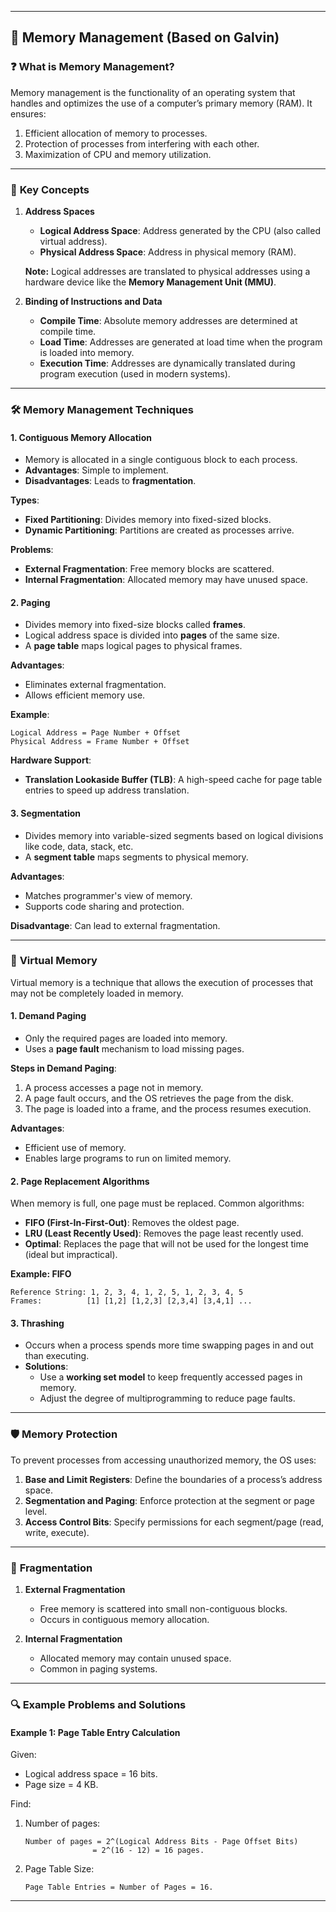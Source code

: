
---

## 📘 **Memory Management (Based on Galvin)**  

### ❓ **What is Memory Management?**  
Memory management is the functionality of an operating system that handles and optimizes the use of a computer’s primary memory (RAM). It ensures:  
1. Efficient allocation of memory to processes.  
2. Protection of processes from interfering with each other.  
3. Maximization of CPU and memory utilization.  

---

### 🌟 **Key Concepts**
1. **Address Spaces**  
   - **Logical Address Space**: Address generated by the CPU (also called virtual address).  
   - **Physical Address Space**: Address in physical memory (RAM).  

   **Note:** Logical addresses are translated to physical addresses using a hardware device like the **Memory Management Unit (MMU)**.

2. **Binding of Instructions and Data**  
   - **Compile Time**: Absolute memory addresses are determined at compile time.  
   - **Load Time**: Addresses are generated at load time when the program is loaded into memory.  
   - **Execution Time**: Addresses are dynamically translated during program execution (used in modern systems).  

---

### 🛠️ **Memory Management Techniques**

#### 1. **Contiguous Memory Allocation**
   - Memory is allocated in a single contiguous block to each process.  
   - **Advantages**: Simple to implement.  
   - **Disadvantages**: Leads to **fragmentation**.

   **Types**:
   - **Fixed Partitioning**: Divides memory into fixed-sized blocks.  
   - **Dynamic Partitioning**: Partitions are created as processes arrive.

   **Problems**:
   - **External Fragmentation**: Free memory blocks are scattered.  
   - **Internal Fragmentation**: Allocated memory may have unused space.

#### 2. **Paging**  
   - Divides memory into fixed-size blocks called **frames**.  
   - Logical address space is divided into **pages** of the same size.  
   - A **page table** maps logical pages to physical frames.

   **Advantages**:
   - Eliminates external fragmentation.  
   - Allows efficient memory use.

   **Example**:
   ```plaintext
   Logical Address = Page Number + Offset
   Physical Address = Frame Number + Offset
   ```

   **Hardware Support**:
   - **Translation Lookaside Buffer (TLB)**: A high-speed cache for page table entries to speed up address translation.

#### 3. **Segmentation**
   - Divides memory into variable-sized segments based on logical divisions like code, data, stack, etc.  
   - A **segment table** maps segments to physical memory.

   **Advantages**:
   - Matches programmer's view of memory.  
   - Supports code sharing and protection.

   **Disadvantage**: Can lead to external fragmentation.

---

### 🚨 **Virtual Memory**  

Virtual memory is a technique that allows the execution of processes that may not be completely loaded in memory.  

#### 1. **Demand Paging**  
   - Only the required pages are loaded into memory.  
   - Uses a **page fault** mechanism to load missing pages.

   **Steps in Demand Paging**:
   1. A process accesses a page not in memory.  
   2. A page fault occurs, and the OS retrieves the page from the disk.  
   3. The page is loaded into a frame, and the process resumes execution.

   **Advantages**:
   - Efficient use of memory.  
   - Enables large programs to run on limited memory.  

#### 2. **Page Replacement Algorithms**  
   When memory is full, one page must be replaced. Common algorithms:  
   - **FIFO (First-In-First-Out)**: Removes the oldest page.  
   - **LRU (Least Recently Used)**: Removes the page least recently used.  
   - **Optimal**: Replaces the page that will not be used for the longest time (ideal but impractical).  

   **Example: FIFO**
   ```plaintext
   Reference String: 1, 2, 3, 4, 1, 2, 5, 1, 2, 3, 4, 5
   Frames:          [1] [1,2] [1,2,3] [2,3,4] [3,4,1] ...
   ```

#### 3. **Thrashing**
   - Occurs when a process spends more time swapping pages in and out than executing.  
   - **Solutions**:
     - Use a **working set model** to keep frequently accessed pages in memory.  
     - Adjust the degree of multiprogramming to reduce page faults.

---

### 🛡️ **Memory Protection**
To prevent processes from accessing unauthorized memory, the OS uses:  
1. **Base and Limit Registers**: Define the boundaries of a process’s address space.  
2. **Segmentation and Paging**: Enforce protection at the segment or page level.  
3. **Access Control Bits**: Specify permissions for each segment/page (read, write, execute).  

---

### 🚧 **Fragmentation**
1. **External Fragmentation**  
   - Free memory is scattered into small non-contiguous blocks.  
   - Occurs in contiguous memory allocation.  

2. **Internal Fragmentation**  
   - Allocated memory may contain unused space.  
   - Common in paging systems.

---

### 🔍 **Example Problems and Solutions**
#### Example 1: Page Table Entry Calculation  
Given:  
- Logical address space = 16 bits.  
- Page size = 4 KB.

Find:  
1. Number of pages:  
   ```plaintext
   Number of pages = 2^(Logical Address Bits - Page Offset Bits)
                  = 2^(16 - 12) = 16 pages.
   ```

2. Page Table Size:  
   ```plaintext
   Page Table Entries = Number of Pages = 16.
   ```

---
